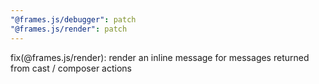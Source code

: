 ```yaml
---
"@frames.js/debugger": patch
"@frames.js/render": patch
---
```


fix(@frames.js/render): render an inline message for messages returned from cast / composer actions
